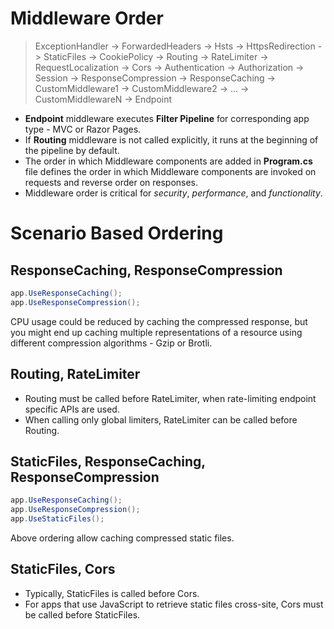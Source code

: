 # Middleware Order
> ExceptionHandler -> ForwardedHeaders -> Hsts -> HttpsRedirection -> StaticFiles -> CookiePolicy -> Routing -> RateLimiter -> RequestLocalization -> Cors -> Authentication -> Authorization -> Session -> ResponseCompression -> ResponseCaching -> CustomMiddleware1 -> CustomMiddleware2 -> ... -> CustomMiddlewareN -> Endpoint

- **Endpoint** middleware executes **Filter Pipeline** for corresponding app type - MVC or Razor Pages.
- If **Routing** middleware is not called explicitly, it runs at the beginning of the pipeline by default.
- The order in which Middleware components are added in **Program.cs** file defines the order in which Middleware components are invoked on requests and reverse order on responses.
- Middleware order is critical for *security*, *performance*, and *functionality*.

# Scenario Based Ordering

## ResponseCaching, ResponseCompression
```c#
app.UseResponseCaching();
app.UseResponseCompression();
```
CPU usage could be reduced by caching the compressed response, but you might end up caching multiple representations of a resource using different compression algorithms - Gzip or Brotli.

## Routing, RateLimiter
- Routing must be called before RateLimiter, when rate-limiting endpoint specific APIs are used.
- When calling only global limiters, RateLimiter can be called before Routing.

## StaticFiles, ResponseCaching, ResponseCompression
```c#
app.UseResponseCaching();
app.UseResponseCompression();
app.UseStaticFiles();
```
Above ordering allow caching compressed static files.

## StaticFiles, Cors
- Typically, StaticFiles is called before Cors.
- For apps that use JavaScript to retrieve static files cross-site, Cors must be called before StaticFiles.